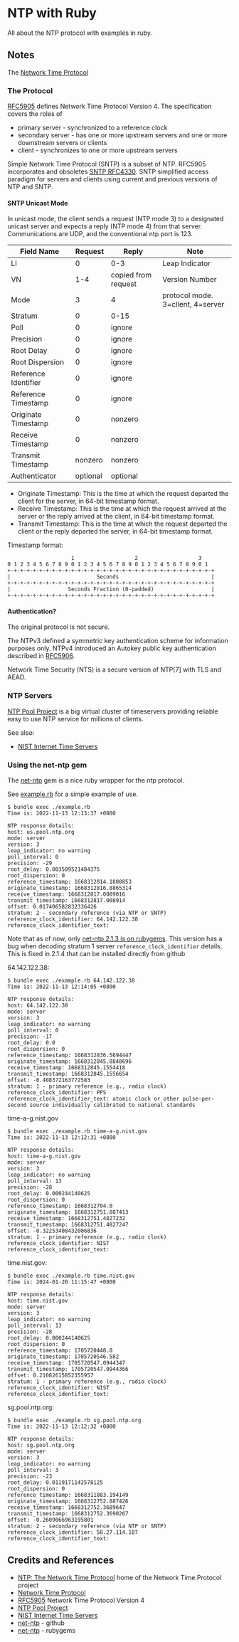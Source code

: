# NTP with Ruby

All about the NTP protocol with examples in ruby.

## Notes

The [Network Time Protocol](https://en.wikipedia.org/wiki/Network_Time_Protocol)

### The Protocol

[RFC5905](https://www.rfc-editor.org/rfc/rfc5905) defines Network Time Protocol Version 4.
The specification covers the roles of

* primary server - synchronized to a reference clock
* secondary server - has one or more upstream servers and one or more downstream servers or clients
* client - synchronizes to one or more upstream servers

Simple Network Time Protocol (SNTP) is a subset of NTP.
RFC5905 incorporates and obsoletes [SNTP RFC4330](https://www.rfc-editor.org/rfc/rfc4330).
SNTP simplified access paradigm for servers and clients using current and previous versions of NTP and SNTP.

#### SNTP Unicast Mode

In unicast mode, the client sends a request (NTP mode 3) to a
designated unicast server and expects a reply (NTP mode 4) from that server.
Communications are UDP, and the conventional ntp port is 123.

|Field Name           |  Request    | Reply                | Note |
|---------------------|-------------|----------------------|------|
|LI                   |  0          | 0-3                  | Leap Indicator
|VN                   |  1-4        | copied from  request | Version Number
|Mode                 |  3          | 4                    | protocol mode. 3=client, 4=server |
|Stratum              |  0          | 0-15                 | |
|Poll                 |  0          | ignore               | |
|Precision            |  0          | ignore               | |
|Root Delay           |  0          | ignore               | |
|Root Dispersion      |  0          | ignore               | |
|Reference Identifier |  0          | ignore               | |
|Reference Timestamp  |  0          | ignore               | |
|Originate Timestamp  |  0          | nonzero              | |
|Receive Timestamp    |  0          | nonzero              | |
|Transmit Timestamp   |  nonzero    | nonzero              | |
|Authenticator        |  optional   | optional             | |

* Originate Timestamp: This is the time at which the request departed the client for the server, in 64-bit timestamp format.
* Receive Timestamp: This is the time at which the request arrived at the server or the reply arrived at the client, in 64-bit timestamp format.
* Transmit Timestamp: This is the time at which the request departed the client or the reply departed the server, in 64-bit timestamp format.

Timestamp format:

                        1                   2                   3
    0 1 2 3 4 5 6 7 8 9 0 1 2 3 4 5 6 7 8 9 0 1 2 3 4 5 6 7 8 9 0 1
    +-+-+-+-+-+-+-+-+-+-+-+-+-+-+-+-+-+-+-+-+-+-+-+-+-+-+-+-+-+-+-+-+
    |                           Seconds                             |
    +-+-+-+-+-+-+-+-+-+-+-+-+-+-+-+-+-+-+-+-+-+-+-+-+-+-+-+-+-+-+-+-+
    |                  Seconds Fraction (0-padded)                  |
    +-+-+-+-+-+-+-+-+-+-+-+-+-+-+-+-+-+-+-+-+-+-+-+-+-+-+-+-+-+-+-+-+

#### Authentication?

The original protocol is not secure.

The NTPv3 defined a symmetric key authentication scheme for information purposes only.
NTPv4 introduced an Autokey public key authentication described in [RFC5906](https://www.rfc-editor.org/rfc/rfc5906).

Network Time Security (NTS) is a secure version of NTP[7] with TLS and AEAD.

### NTP Servers

[NTP Pool Project](https://www.ntppool.org/en/)
is a big virtual cluster of timeservers providing reliable easy to use NTP service for millions of clients.

See also:

* [NIST Internet Time Servers](https://tf.nist.gov/tf-cgi/servers.cgi)

### Using the net-ntp gem

The [net-ntp](https://github.com/zencoder/net-ntp) gem is a nice ruby wrapper for the ntp protocol.

See [example.rb](./example.rb) for a simple example of use.

    $ bundle exec ./example.rb
    Time is: 2022-11-13 12:13:37 +0800

    NTP response details:
    host: us.pool.ntp.org
    mode: server
    version: 3
    leap_indicator: no warning
    poll_interval: 0
    precision: -29
    root_delay: 0.003509521484375
    root_dispersion: 0
    reference_timestamp: 1668312814.1808853
    originate_timestamp: 1668312816.8865314
    receive_timestamp: 1668312817.0089016
    transmit_timestamp: 1668312817.008914
    offset: 0.017406582832336426
    stratum: 2 - secondary reference (via NTP or SNTP)
    reference_clock_identifier: 64.142.122.38
    reference_clock_identifier_text:

Note that as of now, only [net-ntp 2.1.3 is on rubygems](https://rubygems.org/gems/net-ntp).
This version has a bug when decoding stratum 1 server `reference_clock_identifier` details.
This is fixed in 2.1.4 that can be installed directly from github

64.142.122.38:

    $ bundle exec ./example.rb 64.142.122.38
    Time is: 2022-11-13 12:14:05 +0800

    NTP response details:
    host: 64.142.122.38
    mode: server
    version: 3
    leap_indicator: no warning
    poll_interval: 0
    precision: -17
    root_delay: 0.0
    root_dispersion: 0
    reference_timestamp: 1668312836.5694447
    originate_timestamp: 1668312845.8848696
    receive_timestamp: 1668312845.1554418
    transmit_timestamp: 1668312845.1556654
    offset: -0.408372163772583
    stratum: 1 - primary reference (e.g., radio clock)
    reference_clock_identifier: PPS
    reference_clock_identifier_text: atomic clock or other pulse-per-second source individually calibrated to national standards

time-a-g.nist.gov

    $ bundle exec ./example.rb time-a-g.nist.gov
    Time is: 2022-11-13 12:12:31 +0800

    NTP response details:
    host: time-a-g.nist.gov
    mode: server
    version: 3
    leap_indicator: no warning
    poll_interval: 13
    precision: -28
    root_delay: 0.000244140625
    root_dispersion: 0
    reference_timestamp: 1668312704.0
    originate_timestamp: 1668312751.887413
    receive_timestamp: 1668312751.4827232
    transmit_timestamp: 1668312751.4827247
    offset: -0.32253408432006836
    stratum: 1 - primary reference (e.g., radio clock)
    reference_clock_identifier: NIST
    reference_clock_identifier_text:

time.nist.gov:

    $ bundle exec ./example.rb time.nist.gov
    Time is: 2024-01-20 11:15:47 +0800

    NTP response details:
    host: time.nist.gov
    mode: server
    version: 3
    leap_indicator: no warning
    poll_interval: 13
    precision: -28
    root_delay: 0.000244140625
    root_dispersion: 0
    reference_timestamp: 1705720448.0
    originate_timestamp: 1705720546.582
    receive_timestamp: 1705720547.0944347
    transmit_timestamp: 1705720547.0944366
    offset: 0.21082615852355957
    stratum: 1 - primary reference (e.g., radio clock)
    reference_clock_identifier: NIST
    reference_clock_identifier_text:

sg.pool.ntp.org:

    $ bundle exec ./example.rb sg.pool.ntp.org
    Time is: 2022-11-13 12:12:32 +0800

    NTP response details:
    host: sg.pool.ntp.org
    mode: server
    version: 3
    leap_indicator: no warning
    poll_interval: 3
    precision: -23
    root_delay: 0.0119171142578125
    root_dispersion: 0
    reference_timestamp: 1668311883.194149
    originate_timestamp: 1668312752.887426
    receive_timestamp: 1668312752.3689647
    transmit_timestamp: 1668312752.3690267
    offset: -0.2609066963195801
    stratum: 2 - secondary reference (via NTP or SNTP)
    reference_clock_identifier: 58.27.114.187
    reference_clock_identifier_text:

## Credits and References

* [NTP: The Network Time Protocol](https://www.ntp.org/) home of the Network Time Protocol project
* [Network Time Protocol](https://en.wikipedia.org/wiki/Network_Time_Protocol)
* [RFC5905](https://www.rfc-editor.org/rfc/rfc5905) Network Time Protocol Version 4
* [NTP Pool Project](https://www.ntppool.org/en/)
* [NIST Internet Time Servers](https://tf.nist.gov/tf-cgi/servers.cgi)
* [net-ntp](https://github.com/zencoder/net-ntp) - github
* [net-ntp](https://rubygems.org/gems/net-ntp) - rubygems
